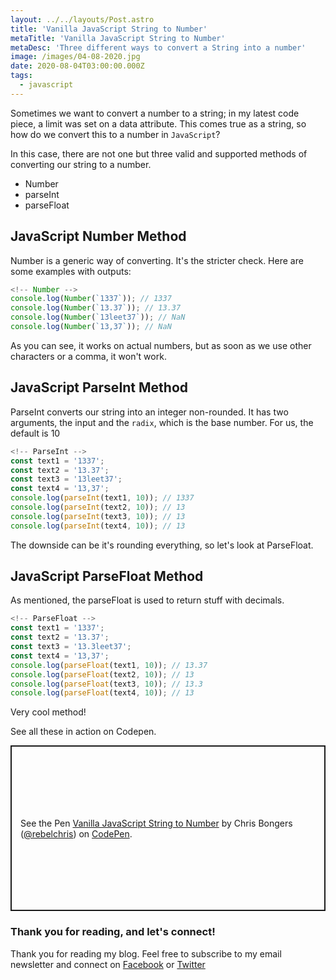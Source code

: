 ```yaml
---
layout: ../../layouts/Post.astro
title: 'Vanilla JavaScript String to Number'
metaTitle: 'Vanilla JavaScript String to Number'
metaDesc: 'Three different ways to convert a String into a number'
image: /images/04-08-2020.jpg
date: 2020-08-04T03:00:00.000Z
tags:
  - javascript
---
```


Sometimes we want to convert a number to a string; in my latest code piece, a limit was set on a data attribute. This comes true as a string, so how do we convert this to a number in `JavaScript`?

In this case, there are not one but three valid and supported methods of converting our string to a number.

- Number
- parseInt
- parseFloat

## JavaScript Number Method

Number is a generic way of converting. It's the stricter check. Here are some examples with outputs:

```js
<!-- Number -->
console.log(Number(`1337`)); // 1337
console.log(Number(`13.37`)); // 13.37
console.log(Number(`13leet37`)); // NaN
console.log(Number(`13,37`)); // NaN
```

As you can see, it works on actual numbers, but as soon as we use other characters or a comma, it won't work.

## JavaScript ParseInt Method

ParseInt converts our string into an integer non-rounded.
It has two arguments, the input and the `radix`, which is the base number. For us, the default is 10

```js
<!-- ParseInt -->
const text1 = '1337';
const text2 = '13.37';
const text3 = '13leet37';
const text4 = '13,37';
console.log(parseInt(text1, 10)); // 1337
console.log(parseInt(text2, 10)); // 13
console.log(parseInt(text3, 10)); // 13
console.log(parseInt(text4, 10)); // 13
```

The downside can be it's rounding everything, so let's look at ParseFloat.

## JavaScript ParseFloat Method

As mentioned, the parseFloat is used to return stuff with decimals.

```js
<!-- ParseFloat -->
const text1 = '1337';
const text2 = '13.37';
const text3 = '13.3leet37';
const text4 = '13,37';
console.log(parseFloat(text1, 10)); // 13.37
console.log(parseFloat(text2, 10)); // 13
console.log(parseFloat(text3, 10)); // 13.3
console.log(parseFloat(text4, 10)); // 13
```

Very cool method!

See all these in action on Codepen.

<p class="codepen" data-height="265" data-theme-id="dark" data-default-tab="js,result" data-user="rebelchris" data-slug-hash="gOrYWWp" style="height: 265px; box-sizing: border-box; display: flex; align-items: center; justify-content: center; border: 2px solid; margin: 1em 0; padding: 1em;" data-pen-title="Vanilla JavaScript String to Number">
  <span>See the Pen <a href="https://codepen.io/rebelchris/pen/gOrYWWp">
  Vanilla JavaScript String to Number</a> by Chris Bongers (<a href="https://codepen.io/rebelchris">@rebelchris</a>)
  on <a href="https://codepen.io">CodePen</a>.</span>
</p>
<script async src="https://static.codepen.io/assets/embed/ei.js"></script>

### Thank you for reading, and let's connect!

Thank you for reading my blog. Feel free to subscribe to my email newsletter and connect on [Facebook](https://www.facebook.com/DailyDevTipsBlog) or [Twitter](https://twitter.com/DailyDevTips1)
